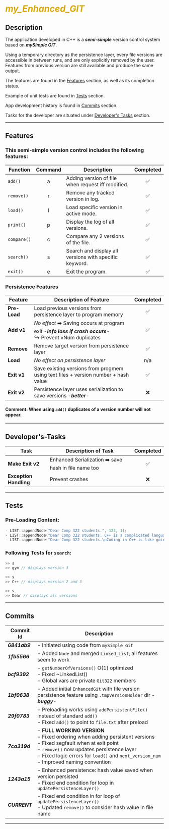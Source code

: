 # <p style="color:#DBA901"> ***my_Enhanced_GIT*** </p>

## **Description**

The application developed in C++ is a ***semi-simple*** version control system based on ***mySimple GIT***. 

Using a temporary directory as the persistence layer, every file versions are accessible in between runs, and are only explicitly removed by the user. Features from previous version are still available and produce the same output.

The features are found in the [Features](#features) section, as well as its completion status.

Example of unit tests are found in [Tests](#tests) section.

App development history is found in [Commits](#commits) section.

Tasks for the developer are situated under [Developer's Tasks](#Developer's-Tasks) section.

---
## **Features**

### This semi-simple version control includes the following features:

| Function    | Command | Description | Completed |
| ----------- | :-----: | ----------- | :----: |
| `add()`     | a       | Adding version of file when request iff modified. | ✅ |
| `remove()`  | r       | Remove any tracked version in log. | ✅ |
| `load()`    | l       | Load specific version in active mode. | ✅ |
| `print()`   | p       | Display the log of all versions. | ✅ |
| `compare()` | c       | Compare any 2 versions of the file. | ✅ |
| `search()`  | s       | Search and display all versions with specific keyword. | ✅ |
| `exit()`    | e       | Exit the program. | ✅ |
 
### Persistence Features
| Feature       | Description of Feature | Completed |
| ------------- | ---------------------- |   :----:  |  
| **Pre-Load**  | Load previous versions from persistence layer to program memory | ✅ |
| **Add v1**    | *No effect* :arrow_right: Saving occurs at program exit -***info loss if crash occurs***-<br> :arrow_right_hook: Prevent vNum duplicates | ✅ |
| **Remove**    | Remove target version from persistence layer | ✅ |
| **Load**      | *No effect on persistence layer* | n/a |
| **Exit v1**   | Save existing versions from progmem using text files + version number + hash value| ✅ |
| **Exit v2**   | Persistence layer uses serialization to save versions -***better***- | ❌ |

#### **Comment:** When using `add()` duplicates of a version number will not appear.
---

## **Developer's-Tasks**
| Task                   | Description of Task | Completed |
| ---------------------- | ------------------- |   :----:  |
| **Make Exit v2**       | Enhanced Serialization :arrow_right: save hash in file name too | ✅ |
| **Exception Handling** | Prevent crashes | ❌ |


---
## **Tests**

### Pre-Loading Content:
``` C++
- LIST::appendNode("Dear Comp 322 students.", 123, 1);
- LIST::appendNode("Dear Comp 322 students. C++ is a complicated language.", 456, 2);
- LIST::appendNode("Dear Comp 322 students.\nCoding in C++ is like going to the gym: No pain no gain!", 789, 3);
```

### Following Tests for `search`:
```C++
>> s
>> gym // displays version 3

>> s
>> C++ // displays version 2 and 3

>> s
>> Dear // displays all versions
```

---
## **Commits**
|   Commit Id   | Description |
|   ---------   | ----------- |
| ***6841ab9*** | - Initiated using code from `mySimple Git`|
| ***1fb5566*** | - Added `Node` and merged `Linked_List`; all features seem to work |
| ***bcf9392*** | - `getNumberOfVersions()` O(1) optimized <br> - Fixed ~LinkedList() <br> - Global vars are private `Git322` members |
| ***1bf0638*** | - Added initial `EnhancedGit` with file version persistence feature using `.tmpVersionHolder` dir -***buggy***- |
| ***29f0783*** | - Preloading works using `addPersistentFile()` instead of standard `add()`  <br> - Fixed `add()` to point to `file.txt` after preload |
| ***7ca319d*** | - **FULL WORKING VERSION** <br> - Fixed ordering when adding persistent versions <br> - Fixed segfault when at exit point <br> - `remove()` now updates persistence layer <br> - Fixed logic errors for `load()` and `next_version_num` <br> - Improved naming convention |
| ***1243a15*** | - Enhanced persistence: hash value saved when version persisted <br> - Fixed end condition for loop in `updatePersistenceLayer()` |
| ***CURRENT*** | - Fixed end condition in for loop of `updatePersistenceLayer()` <br> - Updated `remove()` to consider hash value in file name |

---